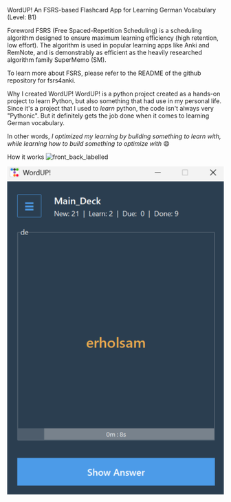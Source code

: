 WordUP! An FSRS-based Flashcard App for Learning German Vocabulary (Level: B1)

Foreword
FSRS (Free Spaced-Repetition Scheduling) is a scheduling algorithm designed to ensure maximum learning efficiency (high retention, low effort).
The algorithm is used in popular learning apps like Anki and RemNote, and is demonstrably as efficient as the heavily researched algorithm family SuperMemo (SM).

To learn more about FSRS, please refer to the README of the github repository for fsrs4anki.

Why I created WordUP!
WordUP! is a python project created as a hands-on project to learn Python, but also something that had use in my personal life.
Since it's a project that I used to _learn_ python, the code isn't always very "Pythonic". But it definitely gets the job done when it comes to learning German vocabulary.

In other words, _I optimized my learning by building something to learn with, while learning how to build something to optimize with_ :smile:

How it works
<img width="1918" height="1078" alt="front_back_labelled" src="https://github.com/user-attachments/assets/313f500f-6c92-4152-be34-304091a64381" />

[![Watch the video](https://raw.githubusercontent.com/snoozy10/word-up-flashcard/main/docs/thumbnail.png)](https://raw.githubusercontent.com/snoozy10/word-up-flashcard/main/docs/demo.mp4)

